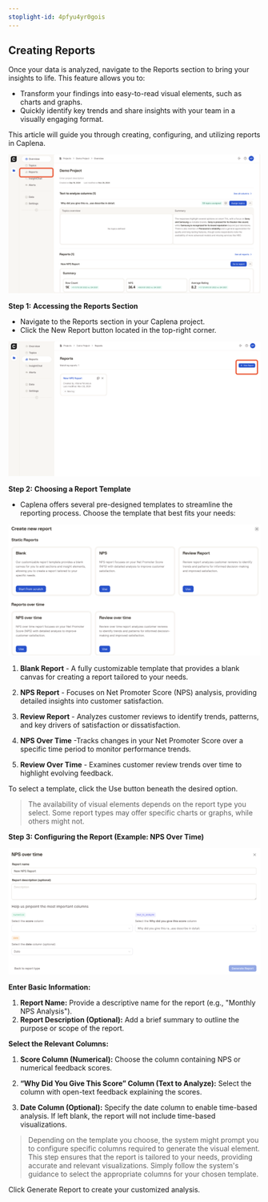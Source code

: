 ```yaml
---
stoplight-id: 4pfyu4yr0gois
---
```


## Creating Reports

Once your data is analyzed, navigate to the Reports section to bring your insights to life. This feature allows you to:

- Transform your findings into easy-to-read visual elements, such as charts and graphs.
- Quickly identify key trends and share insights with your team in a visually engaging format.

This article will guide you through creating, configuring, and utilizing reports in Caplena.


![Screenshot 2024-11-26 at 15.33.55.png](<../assets/images/Screenshot 2024-11-26 at 15.33.55.png>)


**Step 1:** **Accessing the Reports Section**

- Navigate to the Reports section in your Caplena project.
- Click the New Report button located in the top-right corner.

![Screenshot 2024-11-26 at 15.35.38.png](<../assets/images/Screenshot 2024-11-26 at 15.35.38.png>)


**Step 2:** **Choosing a Report Template**

- Caplena offers several pre-designed templates to streamline the reporting process. Choose the template that best fits your needs:

![Screenshot 2024-11-26 at 15.37.16.png](<../assets/images/Screenshot 2024-11-26 at 15.37.16.png>)


1. **Blank Report** - A fully customizable template that provides a blank canvas for creating a report tailored to your needs.

3. **NPS Report** -  Focuses on Net Promoter Score (NPS) analysis, providing detailed insights into customer satisfaction.

5. **Review Report** -  Analyzes customer reviews to identify trends, patterns, and key drivers of satisfaction or dissatisfaction.

7. **NPS Over Time** -Tracks changes in your Net Promoter Score over a specific time period to monitor performance trends.

9. **Review Over Time** - Examines customer review trends over time to highlight evolving feedback.

To select a template, click the Use button beneath the desired option.

<!-- theme: info -->

> The availability of visual elements depends on the report type you select. Some report types may offer specific charts or graphs, while others might not.

**Step 3: Configuring the Report (Example: NPS Over Time)**

![Screenshot 2024-11-26 at 15.44.56.png](<../assets/images/Screenshot 2024-11-26 at 15.44.56.png>)


**Enter Basic Information:**

1. **Report Name:** Provide a descriptive name for the report (e.g., "Monthly NPS Analysis").
2. **Report Description (Optional):** Add a brief summary to outline the purpose or scope of the report.

**Select the Relevant Columns:**

1. **Score Column (Numerical):** Choose the column containing NPS or numerical feedback scores.

2. **“Why Did You Give This Score” Column (Text to Analyze):** Select the column with open-text feedback explaining the scores.

3. **Date Column (Optional):** Specify the date column to enable time-based analysis. If left blank, the report will not include time-based visualizations.

<!-- theme: info -->

>Depending on the template you choose, the system might prompt you to configure specific columns required to generate the visual element. This step ensures that the report is tailored to your needs, providing accurate and relevant visualizations. Simply follow the system's guidance to select the appropriate columns for your chosen template.

Click Generate Report to create your customized analysis.

